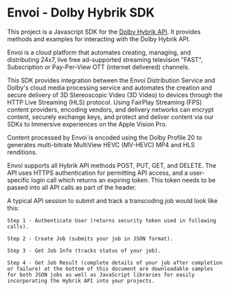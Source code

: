 # Envoi - Dolby Hybrik SDK

This project is a Javascript SDK for the [Dolby Hybrik API](https://docs.hybrik.com/api/v1/HybrikAPI.html?#getting-started). 
It provides methods and examples for interacting with the Dolby Hybrik API.

Envoi is a cloud platform that automates creating, managing, and distributing 24x7, live free ad-supported streaming television "FAST", Subscription or Pay-Per-View OTT (internet delivered) channels. 

This SDK provides integration between the Envoi Distribution Service and Dolby's cloud media processing service and automates the creation and secure delivery of 3D Stereoscopic Video (3D Video) to devices through the HTTP Live Streaming (HLS) protocol. Using FairPlay Streaming (FPS) content providers, encoding vendors, and delivery networks can encrypt content, securely exchange keys, and protect and deliver content via our SDKs to Immersive experiences on the Apple Vision Pro.

Content processed by Envoi is encoded using the Dolby Profile 20 to generates multi-bitrate MultiView HEVC (MV-HEVC) MP4 and HLS renditions.

Envoi supports all Hybrik API methods POST, PUT, GET, and DELETE. The API uses HTTPS authentication for permitting API access, and a user-specific login call which returns an expiring token. This token needs to be passed into all API calls as part of the header.

A typical API session to submit and track a transcoding job would look like this:
	
 	Step 1 - Authenticate User (returns security token used in following calls). 

	Step 2 - Create Job (submits your job in JSON format). 

	Step 3 - Get Job Info (tracks status of your job). 

	Step 4 - Get Job Result (complete details of your job after completion or failure) at the bottom of this document are downloadable samples for both JSON jobs as well as JavaScript libraries for easily incorporating the Hybrik API into your projects.

